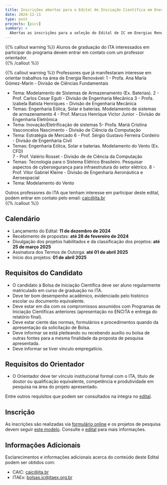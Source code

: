 ```yaml
---
title: Inscrições abertas para o Edital de Iniciação Científica em Energias Renováveis 2025/2026 - ITA/ITAEx/Casa dos Ventos
date: 2024-12-11
type: post
projects: [picv]
summary: >
  Abertas as inscrições para a seleção do Edital de IC em Energias Renováveis 2025/2026 ITA/ITAEx/Casa dos Ventos até 28/02/2025.
---
```


{{% callout warning %}}
Alunos de graduação do ITA interessados em participar do programa devem entrar em contato com um professor orientador.  
{{% /callout %}}

{{% callout warning %}}
Professores que já manifestaram interesse em orientar trabalhos na área de Energia Renovável:
1 - Profa. Ana María Gómez-Marín - Divisão de Ciências Fundamentais
  - Tema: Modelamento de Sistemas de Armazenamento (Ex. Baterias).
2 - Prof. Carlos Cesar Eguti - Divisão de Engenharia Mecânica
3 - Profa. Izabela Batista Henriques - Divisão de Engenharia Mecânica
  - Temas: Engenharia Eólica, Solar e baterias. Modelamento de sistemas de armazenamento
4 - Prof. Marcus Henrique Victor Junior - Divisão de Engenharia Eletrônica
  - Tema: Inovação/Eletrificação de sistemas
5- Profa. Mariá Cristina Vasconcelos Nascimento - Divisão de Ciência da Computação
  - Tema: Estratégia de Mercado
6 - Prof. Sérgio Gustavo Ferreira Cordeiro - Divisão de Engenharia Civil
  - Temas: Engenharia Eólica, Solar e baterias. Modelamento do Vento (Ex. CFD)  
7 - Prof. Valério Rosset - Divisão de de Ciência da Computação 
  - Temas: Tecnologia para o Sistema Elétrico Brasileiro. Pesquisar aspectos de cybersegurança para infraestrutura do setor elétrico.
8 - Prof. Vitor Gabriel Kleine - Divisão de Engenharia Aeronáutica e Aeroespacial 
  - Tema: Modelamento do Vento 


Outros professores do ITA que tenham interesse em participar deste edital, podem entrar em contato pelo email: caic@ita.br  
{{% /callout %}}


## Calendário
- Lançamento do Edital: **11 de dezembro de 2024**
- Recebimento de propostas: **até 28 de fevereiro de 2024**
- Divulgação dos projetos habilitados e da classificação dos projetos: **até 25 de março 2025**
- Assinatura dos Termos de Outorga: **até 01 de abril 2025**
- Início dos projetos: **01 de abril 2025**

## Requisitos do Candidato
- O candidato à Bolsa de Iniciação Científica deve ser aluno regularmente matriculado em curso de graduação no ITA.
- Deve ter bom desempenho acadêmico, evidenciado pelo histórico escolar ou documento equivalente.
- Deve estar em dia com os compromissos assumidos com Programas de Iniciação Científicas anteriores (apresentação no ENCITA e entrega do relatório final).
- Deve estar ciente das normas, formulários e procedimentos quando da apresentação da solicitação de Bolsa.
- Deve informar se está pleiteando ou recebendo auxílio ou bolsa de outras fontes para a mesma finalidade da proposta de pesquisa apresentada. 
- Deve informar se tiver vínculo empregatício.

## Requisitos do Orientador
- O Orientador deve ter vínculo institucional formal com o ITA, título de doutor ou qualificação equivalente, competência e produtividade em pesquisa na área do projeto apresentado.

Entre outros requisitos que podem ser consultados na íntegra no [edital](/documentos/editais/CDV-2025.pdf).

## Inscrição

As inscrições são realizadas via
[formulário online](https://airtable.com/appEBLkmhQUaDpJQa/pag0ga5ipIoqvR33G/form) e os projetos
de pesquisa devem seguir [este modelo](/documentos/modelos/template_CdV.docx). Consulte
o [edital](/documentos/editais/CDV-2025.pdf) para mais informações.

## Informações Adicionais
Esclarecimentos e informações adicionais acerca do conteúdo deste Edital podem ser obtidos com:
- CAIC: caic@ita.br
- ITAEx: bolsas.ic@itaex.org.br 
